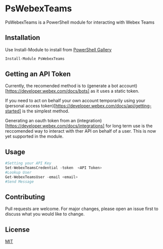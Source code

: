# PsWebexTeams

PsWebexTeams is a PowerShell module for interacting with Webex Teams

## Installation

Use Install-Module to install from [PowerShell Gallery](https://www.powershellgallery.com/packages/PsWebexTeams/0.1)

```Powershell
Install-Module PsWebexTeams
```
## Getting an API Token
Currently, the recomended method is to (generate a bot account)[https://developer.webex.com/docs/bots] as it uses a static token. 

If you need to act on behalf your own account temporarily using your (personal access token)[https://developer.webex.com/docs/api/getting-started] is the simplest method.

Generating an oauth token from an (integration)[https://developer.webex.com/docs/integrations] for long term use is the reccomended way to interact with ther API on behalf of a user.  This is now yet supported in the module. 

## Usage

```Powershell
#Setting your API Key
Set-WebexTeamsCredential -token  <API Token>
#Lookup User
Get-WebexTeamsUser -email <email>
#Send Message
```

## Contributing
Pull requests are welcome. For major changes, please open an issue first to discuss what you would like to change.


## License
[MIT](https://choosealicense.com/licenses/mit/)